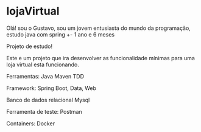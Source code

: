 # lojaVirtual

Olá! sou o Gustavo,
sou um jovem entusiasta do mundo da programação, estudo java com spring +- 1 ano e 6 meses 

Projeto de estudo!

Este e um projeto que ira desenvolver as funcionalidade mínimas para uma loja virtual esta funcionando. 

Ferramentas:
Java
Maven
TDD

Framework:
Spring Boot, Data, Web

Banco de dados relacional
Mysql

Ferramenta de teste:
Postman

Containers:
Docker
